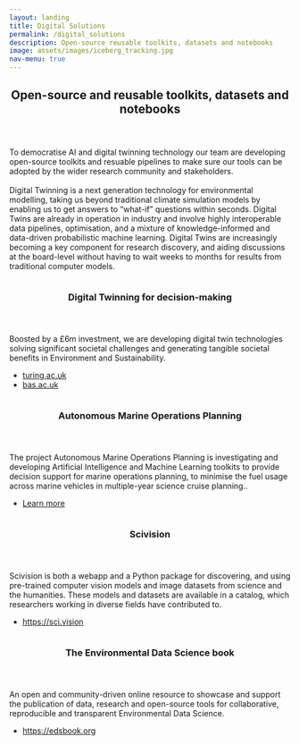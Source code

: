 ```yaml
---
layout: landing
title: Digital Solutions
permalink: /digital_solutions
description: Open-source reusable toolkits, datasets and notebooks
image: assets/images/iceberg_tracking.jpg
nav-menu: true
---
```


<!-- Main -->
<div id="main">

<!-- One -->
<section id="one">
	<div class="inner">
		<header class="major">
			<h2>Open-source and reusable toolkits, datasets and notebooks</h2>
		</header>
		<p>To democratise AI and digital twinning technology our team are developing open-source toolkits and resuable pipelines to make sure our tools can be adopted by the wider research community and stakeholders.<br><br>
		Digital Twinning is a next generation technology for environmental modelling, taking us beyond traditional climate simulation models by enabling us to get answers to “what-if” questions within seconds. Digital Twins are already in operation in industry and involve highly interoperable data pipelines, optimisation, and a mixture of knowledge-informed and data-driven probabilistic machine learning. Digital Twins are increasingly becoming a key component for research discovery, and aiding discussions at the board-level without having to wait weeks to months for results from traditional computer models.</p>
	</div>
</section>

<!-- Two -->
<section id="two" class="spotlights">
	<section>
		<a href="https://www.turing.ac.uk/tricdigitaltwins" class="image">
			<img src="{% link assets/images/tric-dt.jpg %}" alt="" data-position="center center" />
		</a>
		<div class="content">
			<div class="inner">
				<header class="major">
					<h3>Digital Twinning for decision-making</h3>
				</header>
				<p>Boosted by a £6m investment, we are developing digital twin technologies solving significant societal challenges and generating tangible societal benefits in Environment and Sustainability.</p>
				<ul class="actions">
					<li><a href="https://www.turing.ac.uk/tricdigitaltwins" class="button">turing.ac.uk</a></li>
					<li><a href="https://www.bas.ac.uk/project/digital-twins-of-the-polar-regions/" class="button">bas.ac.uk</a></li>
				</ul>
			</div>
		</div>
	</section>
	<section>
		<a href="https://www.bas.ac.uk/project/autonomous-marine-operations-planning/" class="image">
			<img src="{% link assets/images/AMOP.jpg %}" alt="" data-position="center center" />
		</a>
		<div class="content">
			<div class="inner">
				<header class="major">
					<h3>Autonomous Marine Operations Planning</h3>
				</header>
				<p>The project Autonomous Marine Operations Planning is investigating and developing Artificial Intelligence and Machine Learning toolkits to provide decision support for marine operations planning, to minimise the fuel usage across marine vehicles in multiple-year science cruise planning..</p>
				<ul class="actions">
					<li><a href="https://www.bas.ac.uk/project/autonomous-marine-operations-planning/" class="button">Learn more</a></li>
				</ul>
			</div>
		</div>
	</section>
	<section>
		<a href="https://sci.vision" class="image">
			<img src="{% link assets/images/scivision_webpage.png %}" alt="" data-position="center center" />
		</a>
		<div class="content">
			<div class="inner">
				<header class="major">
					<h3>Scivision</h3>
				</header>
				<p>Scivision is both a webapp and a Python package for discovering, and using pre-trained computer vision models and image datasets from science and the humanities. These models and datasets are available in a catalog, which researchers working in diverse fields have contributed to.</p>
				<ul class="actions">
					<li><a href="https://sci.vision" class="button">https://sci.vision</a></li>
				</ul>
			</div>
		</div>
	</section>
	<section>
		<a href="https://edsbook.org/" class="image">
			<img src="{% link assets/images/edsbook-webpage.png %}" alt="" data-position="top center" />
		</a>
		<div class="content">
			<div class="inner">
				<header class="major">
					<h3>The Environmental Data Science book</h3>
				</header>
				<p>An open and community-driven online resource to showcase and support the publication of data, research and open-source tools for collaborative, reproducible and transparent Environmental Data Science.</p>
				<ul class="actions">
					<li><a href="https://edsbook.org/" class="button">https://edsbook.org</a></li>
				</ul>
			</div>
		</div>
	</section>
	<!-- <section>
		<a href="asl_index" class="image">
			<img src="{% link assets/images/asl_index-crop3.png %}" alt="" data-position="25% 25%" />
		</a>
		<div class="content">
			<div class="inner">
				<header class="major">
					<h3>An index for the Amundsen Sea Low, West Antarctica</h3>
				</header>
				<p>This index characterises the position and strength of the Amundsen Sea Low climatological low pressure system located off 
                the cost of the West Antarctica. The ASL play an important part in regulating regional climate.
                </p>
				<ul class="actions">
					<li><a href="asl_index" class="button">Learn more</a></li>
				</ul>
			</div>
		</div>
	</section> -->
</section>

<!-- Three -->
<!-- <section id="three">
	<div class="inner">
		<header class="major">
			<h2>Digital Infrastructure for Environmental Data Science</h2>
		</header>
		<p>BAS scientists and engineers are developing Digital Twins of the Antarctic and Arctic natural environments, polar research bases, our research ship and automated vehicles, and operational planning. By collaborating with a wide range of international research institutes and businesses our aim is to support international efforts to develop a Digital Twin Earth.</p>
		<ul class="actions">
			<li><a href="https://www.bas.ac.uk/project/digital-twins-of-the-polar-regions/" class="button next">See Project Page</a></li>
		</ul>
	</div>
</section> -->

</div>
